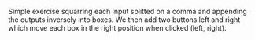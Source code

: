 Simple exercise squarring each input splitted on a comma and appending the outputs inversely into boxes. We then add two buttons left and right which move each box in the right position when clicked (left, right).
